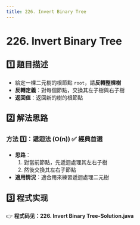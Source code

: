 ```yaml
---
title: 226. Invert Binary Tree
---
```


# 226. Invert Binary Tree

## 1️⃣ 題目描述
- 給定一棵二元樹的根節點 `root`，請**反轉整棵樹**
- **反轉定義**：對每個節點，交換其左子樹與右子樹
- **返回值**：返回新的樹的根節點

## 2️⃣ 解法思路

### 方法 1️⃣：遞迴法 (O(n)) ✅ 經典首選
- **思路**：
  1. 對當前節點，先遞迴處理其左右子樹
  2. 然後交換其左右子節點
- **適用情況**：適合用來練習遞迴處理二元樹

## 3️⃣ 程式实现
👉 **程式码见：226. Invert Binary Tree-Solution.java**

